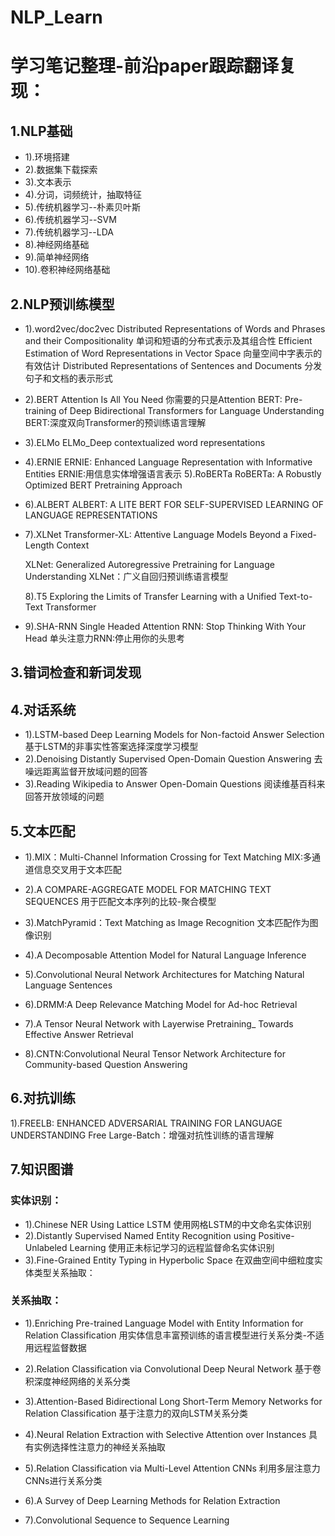 # NLP_Learn
# 学习笔记整理-前沿paper跟踪翻译复现：
## 1.NLP基础
* 1).环境搭建
* 2).数据集下载探索
* 3).文本表示
* 4).分词，词频统计，抽取特征
* 5).传统机器学习--朴素贝叶斯
* 6).传统机器学习--SVM 
* 7).传统机器学习--LDA
* 8).神经网络基础
* 9).简单神经网络
* 10).卷积神经网络基础

## 2.NLP预训练模型
* 1).word2vec/doc2vec
  Distributed Representations of Words and Phrases and their Compositionality
  单词和短语的分布式表示及其组合性
  Efficient Estimation of Word Representations in Vector Space
  向量空间中字表示的有效估计
  Distributed Representations of Sentences and Documents
  分发句子和文档的表示形式
* 2).BERT
  Attention Is All You Need
  你需要的只是Attention
  BERT: Pre-training of Deep Bidirectional Transformers for Language Understanding
  BERT:深度双向Transformer的预训练语言理解
* 3).ELMo
  ELMo_Deep contextualized word representations

* 4).ERNIE
  ERNIE: Enhanced Language Representation with Informative Entities
  ERNIE:用信息实体增强语言表示
  5).RoBERTa
  RoBERTa: A Robustly Optimized BERT Pretraining Approach

* 6).ALBERT
  ALBERT: A LITE BERT FOR SELF-SUPERVISED LEARNING OF LANGUAGE REPRESENTATIONS

* 7).XLNet
  Transformer-XL: Attentive Language Models Beyond a Fixed-Length Context

  XLNet: Generalized Autoregressive Pretraining for Language Understanding
  XLNet：广义自回归预训练语言模型

  8).T5
  Exploring the Limits of Transfer Learning with a Unified Text-to-Text Transformer

* 9).SHA-RNN
  Single Headed Attention RNN: Stop Thinking With Your Head
  单头注意力RNN:停止用你的头思考



## 3.错词检查和新词发现

 ## 4.对话系统
* 1).LSTM-based Deep Learning Models for Non-factoid Answer Selection
  基于LSTM的非事实性答案选择深度学习模型
* 2).Denoising Distantly Supervised Open-Domain Question Answering
  去噪远距离监督开放域问题的回答
* 3).Reading Wikipedia to Answer Open-Domain Questions
  阅读维基百科来回答开放领域的问题

## 5.文本匹配
* 1).MIX：Multi-Channel Information Crossing for Text Matching
  MIX:多通道信息交叉用于文本匹配
* 2).A COMPARE-AGGREGATE MODEL FOR MATCHING TEXT SEQUENCES
  用于匹配文本序列的比较-聚合模型
* 3).MatchPyramid：Text Matching as Image Recognition
  文本匹配作为图像识别
* 4).A Decomposable Attention Model for Natural Language Inference

* 5).Convolutional Neural Network Architectures for Matching Natural Language Sentences

* 6).DRMM:A Deep Relevance Matching Model for Ad-hoc Retrieval

* 7).A Tensor Neural Network with Layerwise Pretraining_ Towards Effective Answer Retrieval

* 8).CNTN:Convolutional Neural Tensor Network Architecture for Community-based Question Answering



## 6.对抗训练
1).FREELB: ENHANCED ADVERSARIAL TRAINING FOR LANGUAGE UNDERSTANDING
Free Large-Batch：增强对抗性训练的语言理解

## 7.知识图谱
### 实体识别：
* 1).Chinese NER Using Lattice LSTM
  使用网格LSTM的中文命名实体识别
* 2).Distantly Supervised Named Entity Recognition using Positive-Unlabeled Learning
  使用正未标记学习的远程监督命名实体识别
* 3).Fine-Grained Entity Typing in Hyperbolic Space
  在双曲空间中细粒度实体类型关系抽取：

### 关系抽取：
* 1).Enriching Pre-trained Language Model with Entity Information for Relation Classification
  用实体信息丰富预训练的语言模型进行关系分类-不适用远程监督数据
* 2).Relation Classification via Convolutional Deep Neural Network
  基于卷积深度神经网络的关系分类
* 3).Attention-Based Bidirectional Long Short-Term Memory Networks for Relation Classification
  基于注意力的双向LSTM关系分类
* 4).Neural Relation Extraction with Selective Attention over Instances
  具有实例选择性注意力的神经关系抽取
* 5).Relation Classification via Multi-Level Attention CNNs
  利用多层注意力CNNs进行关系分类
* 6).A Survey of Deep Learning Methods for Relation Extraction

* 7).Convolutional Sequence to Sequence Learning





